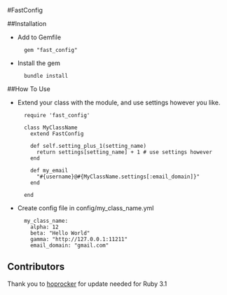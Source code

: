#FastConfig

##Installation

* Add to Gemfile

        gem "fast_config"

* Install the gem

        bundle install

##How To Use

* Extend your class with the module, and use settings however you like.

        require 'fast_config'
        
        class MyClassName
          extend FastConfig

          def self.setting_plus_1(setting_name)
            return settings[setting_name] + 1 # use settings however
          end

          def my_email
            "#{username}@#{MyClassName.settings[:email_domain]}"
          end

        end
        

* Create config file in config/my\_class\_name.yml

        my_class_name:
          alpha: 12
          beta: "Hello World"
          gamma: "http://127.0.0.1:11211"
          email_domain: "gmail.com"

## Contributors

Thank you to [hoprocker](https://github.com/hoprocker) for update needed for Ruby 3.1